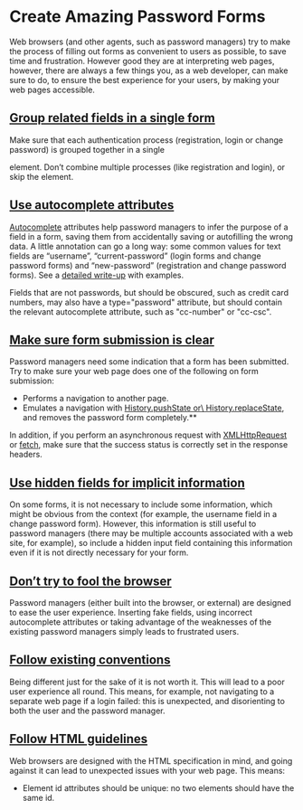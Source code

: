 # Create Amazing Password Forms

Web browsers (and other agents, such as password managers) try to make the process of filling out forms as convenient to users as possible, to save time and frustration. However good they are at interpreting web pages, however, there are always a few things you, as a web developer, can make sure to do, to ensure the best experience for your users, by making your web pages accessible.

## [Group related fields in a single form](https://www.chromium.org/developers/design-documents/create-amazing-password-forms/\#group-related-fields-in-a-single-form)

Make sure that each authentication process (registration, login or change password) is grouped together in a single <form> element. Don’t combine multiple processes (like registration and login), or skip the <form> element.

## [Use autocomplete attributes](https://www.chromium.org/developers/design-documents/create-amazing-password-forms/\#use-autocomplete-attributes)

[Autocomplete](https://html.spec.whatwg.org/multipage/form-control-infrastructure.html#autofilling-form-controls%3A-the-autocomplete-attribute) attributes help password managers to infer the purpose of a field in a form, saving them from accidentally saving or autofilling the wrong data. A little annotation can go a long way: some common values for text fields are “username”, “current-password” (login forms and change password forms) and “new-password” (registration and change password forms). See a [detailed write-up](https://www.chromium.org/developers/design-documents/form-styles-that-chromium-understands) with examples.

Fields that are not passwords, but should be obscured, such as credit card numbers, may also have a type="password" attribute, but should contain the relevant autocomplete attribute, such as "cc-number" or "cc-csc".

## [Make sure form submission is clear](https://www.chromium.org/developers/design-documents/create-amazing-password-forms/\#make-sure-form-submission-is-clear)

Password managers need some indication that a form has been submitted. Try to make sure your web page does one of the following on form submission:

- Performs a navigation to another page.
- Emulates a navigation with [History.pushState or\\
History.replaceState](https://developer.mozilla.org/en-US/docs/Web/API/History_API),
and removes the password form completely.\*\*

In addition, if you perform an asynchronous request with [XMLHttpRequest](https://developer.mozilla.org/en-US/docs/Web/API/XMLHttpRequest) or [fetch](https://developers.google.com/web/updates/2015/03/introduction-to-fetch), make sure that the success status is correctly set in the response headers.

## [Use hidden fields for implicit information](https://www.chromium.org/developers/design-documents/create-amazing-password-forms/\#use-hidden-fields-for-implicit-information)

On some forms, it is not necessary to include some information, which might be obvious from the context (for example, the username field in a change password form). However, this information is still useful to password managers (there may be multiple accounts associated with a web site, for example), so include a hidden input field containing this information even if it is not directly necessary for your form.

## [Don’t try to fool the browser](https://www.chromium.org/developers/design-documents/create-amazing-password-forms/\#dont-try-to-fool-the-browser)

Password managers (either built into the browser, or external) are designed to ease the user experience. Inserting fake fields, using incorrect autocomplete attributes or taking advantage of the weaknesses of the existing password managers simply leads to frustrated users.

## [Follow existing conventions](https://www.chromium.org/developers/design-documents/create-amazing-password-forms/\#follow-existing-conventions)

Being different just for the sake of it is not worth it. This will lead to a poor user experience all round. This means, for example, not navigating to a separate web page if a login failed: this is unexpected, and disorienting to both the user and the password manager.

## [Follow HTML guidelines](https://www.chromium.org/developers/design-documents/create-amazing-password-forms/\#follow-html-guidelines)

Web browsers are designed with the HTML specification in mind, and going against it can lead to unexpected issues with your web page. This means:

- Element id attributes should be unique: no two elements should have the same id.